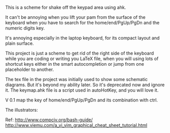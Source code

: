 This is a scheme for shake off the keypad area using ahk.


It can't be annoying when you lift your pam from the surface of the keyboard when you have to search for the home/end/PgUp/PgDn and the numeric digits key.

It's annoying especially in the laptop keyboard, for its compact layout and plain surface.

This project is just a scheme to get rid of the right side of the keyboard while you are coding or writing you LaTeX file, when you will using lots of shortcut keys either in the smart autocompletion or jump from one placeholder to another.


The tex file in the project was initially used to show some schematic diagrams. But it's beyond my ability later. So it's deprecated now and ignore it.
The keymap.ahk file is a script used in autoHotKey, and you will love it.



V 0.1
map the key of home/end/PgUp/PgDn and its combination with ctrl.

The illustrators:




Ref:
http://www.compciv.org/bash-guide/
http://www.viemu.com/a_vi_vim_graphical_cheat_sheet_tutorial.html